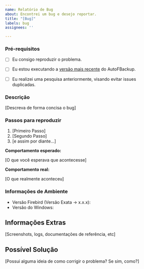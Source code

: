 ```yaml
---
name: Relatório de Bug
about: Encontrei um bug e desejo reportar.
title: "[Bug]"
labels: bug
assignees: ''

---
```


### Pré-requisitos

* [ ] Eu consigo reproduzir o problema.
* [ ] Eu estou executando a [versão mais recente](https://github.com/MatheusOliveira-dev/AutoFBackup/releases) do AutoFBackup.
* [ ] Eu realizei uma pesquisa anteriormente, visando evitar issues duplicadas.


### Descrição

[Descreva de forma concisa o bug]


### Passos para reproduzir

1. [Primeiro Passo]
2. [Segundo Passo]
3. [e assim por diante...]


**Comportamento esperado:** 

[O que você esperava que acontecesse]


**Comportamento real:** 

[O que realmente aconteceu]


### Informações de Ambiente

* Versão Firebird (Versão Exata -> x.x.x):
* Versão do Windows:


## Informações Extras
[Screenshots, logs, documentações de referência, etc]

## Possível Solução
[Possui alguma ideia de como corrigir o problema? Se sim, como?]

